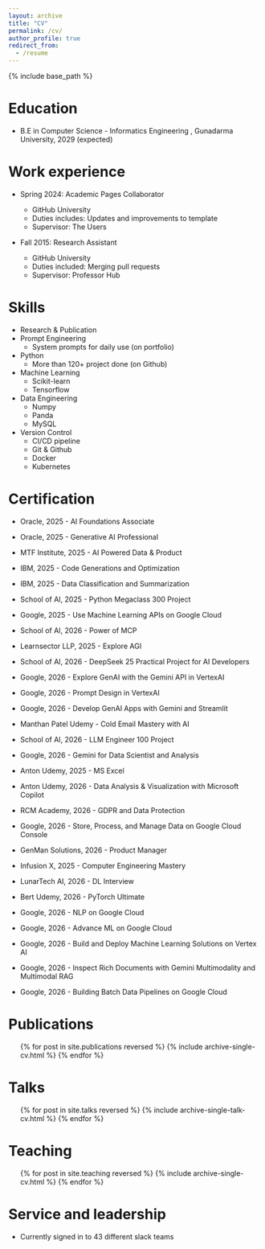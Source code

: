 ```yaml
---
layout: archive
title: "CV"
permalink: /cv/
author_profile: true
redirect_from:
  - /resume
---
```


{% include base_path %}

Education
======
* B.E in Computer Science - Informatics Engineering , Gunadarma University, 2029 (expected)


Work experience
======
* Spring 2024: Academic Pages Collaborator
  * GitHub University
  * Duties includes: Updates and improvements to template
  * Supervisor: The Users

* Fall 2015: Research Assistant
  * GitHub University
  * Duties included: Merging pull requests
  * Supervisor: Professor Hub

  
Skills
======
* Research & Publication
* Prompt Engineering
  * System prompts for daily use (on portfolio)
* Python
  * More than 120+ project done (on Github)
* Machine Learning
  * Scikit-learn
  * Tensorflow
* Data Engineering
  * Numpy
  * Panda
  * MySQL
* Version Control
  * CI/CD pipeline
  * Git & Github
  * Docker
  * Kubernetes

Certification
======
* Oracle, 2025            - AI Foundations Associate
* Oracle, 2025            - Generative AI Professional
* MTF Institute, 2025     - AI Powered Data & Product
* IBM, 2025               - Code Generations and Optimization
* IBM, 2025               - Data Classification and Summarization
* School of AI, 2025      - Python Megaclass 300 Project

* Google, 2025            - Use Machine Learning APIs on Google Cloud
* School of AI, 2026      - Power of MCP
* Learnsector LLP, 2025   - Explore AGI
* School of AI, 2026      - DeepSeek 25 Practical Project for AI Developers
* Google, 2026            - Explore GenAI with the Gemini API in VertexAI
* Google, 2026            - Prompt Design in VertexAI
* Google, 2026            - Develop GenAI Apps with Gemini and Streamlit
* Manthan Patel Udemy     - Cold Email Mastery with AI
* School of AI, 2026      - LLM Engineer 100 Project


* Google, 2026            - Gemini for Data Scientist and Analysis
* Anton Udemy, 2025       - MS Excel
* Anton Udemy, 2026       - Data Analysis & Visualization with Microsoft Copilot
* RCM Academy, 2026       - GDPR and Data Protection
* Google, 2026            - Store, Process, and Manage Data on Google Cloud Console
* GenMan Solutions, 2026  - Product Manager
* Infusion X, 2025        - Computer Engineering Mastery

* LunarTech AI, 2026      - DL Interview
* Bert Udemy, 2026        - PyTorch Ultimate

* Google, 2026            - NLP on Google Cloud
* Google, 2026            - Advance ML on Google Cloud
* Google, 2026            - Build and Deploy Machine Learning Solutions on Vertex AI
* Google, 2026            - Inspect Rich Documents with Gemini Multimodality and Multimodal RAG
* Google, 2026            - Building Batch Data Pipelines on Google Cloud



Publications
======
  <ul>{% for post in site.publications reversed %}
    {% include archive-single-cv.html %}
  {% endfor %}</ul>
  
Talks
======
  <ul>{% for post in site.talks reversed %}
    {% include archive-single-talk-cv.html  %}
  {% endfor %}</ul>
  
Teaching
======
  <ul>{% for post in site.teaching reversed %}
    {% include archive-single-cv.html %}
  {% endfor %}</ul>
  
Service and leadership
======
* Currently signed in to 43 different slack teams
